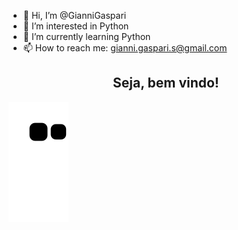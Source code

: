 - 👋 Hi, I’m @GianniGaspari
- 👀 I’m interested in Python
- 🌱 I’m currently learning Python
- 📫 How to reach me: gianni.gaspari.s@gmail.com

<!---
GianniGaspari/GianniGaspari is a ✨ special ✨ repository because its `README.md` (this file) appears on your GitHub profile.
You can click the Preview link to take a look at your changes.
--->


<div align="center">
  
<h2> Seja, bem vindo!</h2>
  
</div>

![snake gif](https://github.com/GianniGaspari/GianniGaspari/blob/output/github-contribution-grid-snake.svg)


</div>
  
  ##
  
<div> 

 
